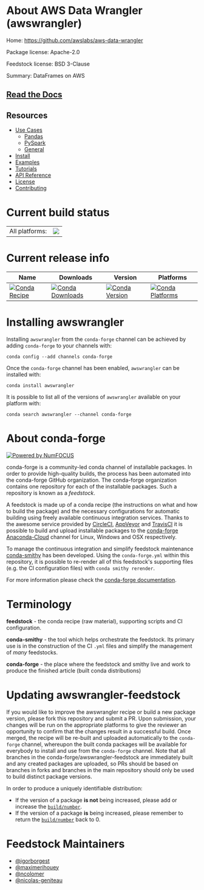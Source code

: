About AWS Data Wrangler (awswrangler)
=================

Home: https://github.com/awslabs/aws-data-wrangler

Package license: Apache-2.0

Feedstock license: BSD 3-Clause

Summary: DataFrames on AWS

## [Read the Docs](https://aws-data-wrangler.readthedocs.io)

## Resources
- [Use Cases](https://github.com/awslabs/aws-data-wrangler#use-cases)
  - [Pandas](https://github.com/awslabs/aws-data-wrangler#pandas)
  - [PySpark](https://github.com/awslabs/aws-data-wrangler#pyspark)
  - [General](https://github.com/awslabs/aws-data-wrangler#general)
- [Install](https://aws-data-wrangler.readthedocs.io/install.html)
- [Examples](https://aws-data-wrangler.readthedocs.io/examples.html)
- [Tutorials](https://aws-data-wrangler.readthedocs.io/tutorials.html)
- [API Reference](https://aws-data-wrangler.readthedocs.io/api/awswrangler.html)
- [License](https://aws-data-wrangler.readthedocs.io/license.html)
- [Contributing](https://aws-data-wrangler.readthedocs.io/contributing.html)

Current build status
====================


<table><tr><td>All platforms:</td>
    <td>
      <a href="https://dev.azure.com/conda-forge/feedstock-builds/_build/latest?definitionId=7735&branchName=master">
        <img src="https://dev.azure.com/conda-forge/feedstock-builds/_apis/build/status/awswrangler-feedstock?branchName=master">
      </a>
    </td>
  </tr>
</table>

Current release info
====================

| Name | Downloads | Version | Platforms |
| --- | --- | --- | --- |
| [![Conda Recipe](https://img.shields.io/badge/recipe-awswrangler-green.svg)](https://anaconda.org/conda-forge/awswrangler) | [![Conda Downloads](https://img.shields.io/conda/dn/conda-forge/awswrangler.svg)](https://anaconda.org/conda-forge/awswrangler) | [![Conda Version](https://img.shields.io/conda/vn/conda-forge/awswrangler.svg)](https://anaconda.org/conda-forge/awswrangler) | [![Conda Platforms](https://img.shields.io/conda/pn/conda-forge/awswrangler.svg)](https://anaconda.org/conda-forge/awswrangler) |

Installing awswrangler
======================

Installing `awswrangler` from the `conda-forge` channel can be achieved by adding `conda-forge` to your channels with:

```
conda config --add channels conda-forge
```

Once the `conda-forge` channel has been enabled, `awswrangler` can be installed with:

```
conda install awswrangler
```

It is possible to list all of the versions of `awswrangler` available on your platform with:

```
conda search awswrangler --channel conda-forge
```


About conda-forge
=================

[![Powered by NumFOCUS](https://img.shields.io/badge/powered%20by-NumFOCUS-orange.svg?style=flat&colorA=E1523D&colorB=007D8A)](http://numfocus.org)

conda-forge is a community-led conda channel of installable packages.
In order to provide high-quality builds, the process has been automated into the
conda-forge GitHub organization. The conda-forge organization contains one repository
for each of the installable packages. Such a repository is known as a *feedstock*.

A feedstock is made up of a conda recipe (the instructions on what and how to build
the package) and the necessary configurations for automatic building using freely
available continuous integration services. Thanks to the awesome service provided by
[CircleCI](https://circleci.com/), [AppVeyor](https://www.appveyor.com/)
and [TravisCI](https://travis-ci.com/) it is possible to build and upload installable
packages to the [conda-forge](https://anaconda.org/conda-forge)
[Anaconda-Cloud](https://anaconda.org/) channel for Linux, Windows and OSX respectively.

To manage the continuous integration and simplify feedstock maintenance
[conda-smithy](https://github.com/conda-forge/conda-smithy) has been developed.
Using the ``conda-forge.yml`` within this repository, it is possible to re-render all of
this feedstock's supporting files (e.g. the CI configuration files) with ``conda smithy rerender``.

For more information please check the [conda-forge documentation](https://conda-forge.org/docs/).

Terminology
===========

**feedstock** - the conda recipe (raw material), supporting scripts and CI configuration.

**conda-smithy** - the tool which helps orchestrate the feedstock.
                   Its primary use is in the construction of the CI ``.yml`` files
                   and simplify the management of *many* feedstocks.

**conda-forge** - the place where the feedstock and smithy live and work to
                  produce the finished article (built conda distributions)


Updating awswrangler-feedstock
==============================

If you would like to improve the awswrangler recipe or build a new
package version, please fork this repository and submit a PR. Upon submission,
your changes will be run on the appropriate platforms to give the reviewer an
opportunity to confirm that the changes result in a successful build. Once
merged, the recipe will be re-built and uploaded automatically to the
`conda-forge` channel, whereupon the built conda packages will be available for
everybody to install and use from the `conda-forge` channel.
Note that all branches in the conda-forge/awswrangler-feedstock are
immediately built and any created packages are uploaded, so PRs should be based
on branches in forks and branches in the main repository should only be used to
build distinct package versions.

In order to produce a uniquely identifiable distribution:
 * If the version of a package **is not** being increased, please add or increase
   the [``build/number``](https://conda.io/docs/user-guide/tasks/build-packages/define-metadata.html#build-number-and-string).
 * If the version of a package **is** being increased, please remember to return
   the [``build/number``](https://conda.io/docs/user-guide/tasks/build-packages/define-metadata.html#build-number-and-string)
   back to 0.

Feedstock Maintainers
=====================

* [@igorborgest](https://github.com/igorborgest/)
* [@maximerihouey](https://github.com/maximerihouey/)
* [@ncolomer](https://github.com/ncolomer/)
* [@nicolas-geniteau](https://github.com/nicolas-geniteau/)

